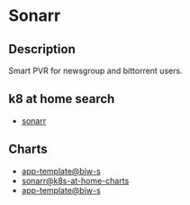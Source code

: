 # Sonarr

## Description

Smart PVR for newsgroup and bittorrent users.

## k8 at home search

- [sonarr](https://nanne.dev/k8s-at-home-search/#/sonarr)

## Charts

- [app-template@bjw-s](https://bjw-s.github.io/helm-charts/)
- [sonarr@k8s-at-home-charts](https://k8s-at-home.com/charts/)
- [app-template@bjw-s](http://bjw-s.github.io/helm-charts/)

